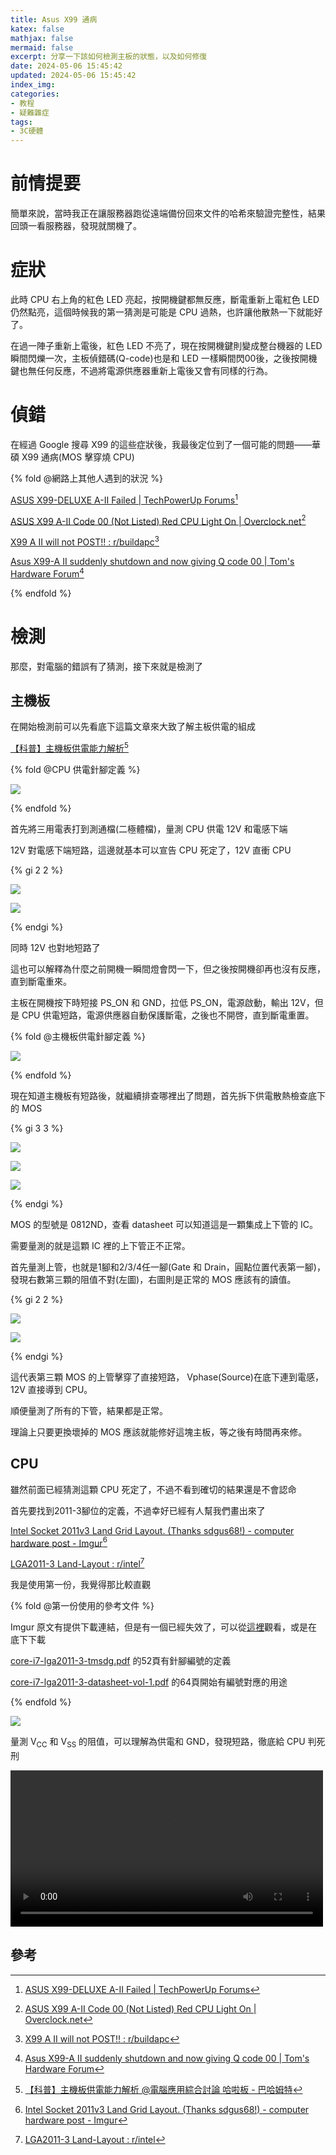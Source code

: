 ```yaml
---
title: Asus X99 通病
katex: false
mathjax: false
mermaid: false
excerpt: 分享一下該如何檢測主板的狀態，以及如何修復
date: 2024-05-06 15:45:42
updated: 2024-05-06 15:45:42
index_img: 
categories:
- 教程
- 疑難雜症
tags:
- 3C硬體
---
```


# 前情提要

簡單來說，當時我正在讓服務器跑從遠端備份回來文件的哈希來驗證完整性，結果回頭一看服務器，發現就關機了。

# 症狀

此時 CPU 右上角的紅色 LED 亮起，按開機鍵都無反應，斷電重新上電紅色 LED 仍然點亮，這個時候我的第一猜測是可能是 CPU 過熱，也許讓他散熱一下就能好了。

在過一陣子重新上電後，紅色 LED 不亮了，現在按開機鍵則變成整台機器的 LED 瞬間閃爍一次，主板偵錯碼(Q-code)也是和 LED 一樣瞬間閃00後，之後按開機鍵也無任何反應，不過將電源供應器重新上電後又會有同樣的行為。

# 偵錯

在經過 Google 搜尋 X99 的這些症狀後，我最後定位到了一個可能的問題——華碩 X99 通病(MOS 擊穿燒 CPU)

{% fold @網路上其他人遇到的狀況 %}

[ASUS X99-DELUXE A-II Failed | TechPowerUp Forums](https://www.techpowerup.com/forums/threads/asus-x99-deluxe-a-ii-failed.262537/)[^1]

[ASUS X99 A-II Code 00 (Not Listed) Red CPU Light On | Overclock.net](https://www.overclock.net/threads/asus-x99-a-ii-code-00-not-listed-red-cpu-light-on.1615149/)[^2]

[X99 A II will not POST!! : r/buildapc](https://www.reddit.com/r/buildapc/comments/5sywuu/x99_a_ii_will_not_post/)[^3]

[Asus X99-A II suddenly shutdown and now giving Q code 00 | Tom's Hardware Forum](https://forums.tomshardware.com/threads/asus-x99-a-ii-suddenly-shutdown-and-now-giving-q-code-00.2915943/)[^4]

{% endfold %}

# 檢測

那麼，對電腦的錯誤有了猜測，接下來就是檢測了

## 主機板

在開始檢測前可以先看底下這篇文章來大致了解主板供電的組成

[【科普】主機板供電能力解析](https://forum.gamer.com.tw/C.php?bsn=60030&snA=512806)[^5]

{% fold @CPU 供電針腳定義 %}

![](cpu_power_pin.png)

{% endfold %}

首先將三用電表打到測通檔(二極體檔)，量測 CPU 供電 12V 和電感下端

12V 對電感下端短路，這邊就基本可以宣告 CPU 死定了，12V 直衝 CPU

{% gi 2 2 %}

![](mb_cpu_12V_test1.jpg)

![](mb_cpu_12V_test2.jpg)

{% endgi %}

同時 12V 也對地短路了

這也可以解釋為什麼之前開機一瞬間燈會閃一下，但之後按開機卻再也沒有反應，直到斷電重來。

主板在開機按下時短接 PS_ON 和 GND，拉低 PS_ON，電源啟動，輸出 12V，但是 CPU 供電短路，電源供應器自動保護斷電，之後也不開啓，直到斷電重置。

{% fold @主機板供電針腳定義 %}

![](mb_power_pin.jpg)

{% endfold %}

現在知道主機板有短路後，就繼續排查哪裡出了問題，首先拆下供電散熱檢查底下的 MOS

{% gi 3 3 %}

![](mb_mos.jpg)

![](mos.jpg)

![](mos_datasheet.png)

{% endgi %}

MOS 的型號是 0812ND，查看 datasheet 可以知道這是一顆集成上下管的 IC。

需要量測的就是這顆 IC 裡的上下管正不正常。

首先量測上管，也就是1腳和2/3/4任一腳(Gate 和 Drain，圓點位置代表第一腳)，發現右數第三顆的阻值不對(左圖)，右圖則是正常的 MOS 應該有的讀值。

{% gi 2 2 %}

![](mos_test_bad.jpg)

![](mos_test_good.jpg)

{% endgi %}

這代表第三顆 MOS 的上管擊穿了直接短路， Vphase(Source)在底下連到電感，12V 直接導到 CPU。

順便量測了所有的下管，結果都是正常。

理論上只要更換壞掉的 MOS 應該就能修好這塊主板，等之後有時間再來修。

## CPU

雖然前面已經猜測這顆 CPU 死定了，不過不看到確切的結果還是不會認命

首先要找到2011-3腳位的定義，不過幸好已經有人幫我們畫出來了

[Intel Socket 2011v3 Land Grid Layout. (Thanks sdgus68!) - computer hardware post - Imgur](https://imgur.com/gallery/intel-socket-2011v3-land-grid-layout-thanks-sdgus68-12PjUu8)[^6]

[LGA2011-3 Land-Layout : r/intel](https://www.reddit.com/r/intel/comments/lpp83e/lga20113_landlayout/)[^7]

我是使用第一份，我覺得那比較直觀

{% fold @第一份使用的參考文件 %}

Imgur 原文有提供下載連結，但是有一個已經失效了，可以從[這裡](http://szarka.ssgg.sk/Vyuka/2014/HighEnd-LGA2011/core-i7-lga2011-3-tmsdg.pdf)觀看，或是在底下下載

[core-i7-lga2011-3-tmsdg.pdf](core-i7-lga2011-3-tmsdg.pdf) 的52頁有針腳編號的定義

[core-i7-lga2011-3-datasheet-vol-1.pdf](core-i7-lga2011-3-datasheet-vol-1.pdf) 的64頁開始有編號對應的用途

{% endfold %}

![](2011-3_layout.png)

量測 V<sub>CC</sub> 和 V<sub>SS</sub> 的阻值，可以理解為供電和 GND，發現短路，徹底給 CPU 判死刑

<video controls width="500">
  <source src="cpu_test.webm" type="video/webm" />
  <source src="cpu_test.mp4" type="video/mp4" />
</video>

## 參考
[^1]: [ASUS X99-DELUXE A-II Failed | TechPowerUp Forums](https://www.techpowerup.com/forums/threads/asus-x99-deluxe-a-ii-failed.262537/)
[^2]: [ASUS X99 A-II Code 00 (Not Listed) Red CPU Light On | Overclock.net](https://www.overclock.net/threads/asus-x99-a-ii-code-00-not-listed-red-cpu-light-on.1615149/)
[^3]: [X99 A II will not POST!! : r/buildapc](https://www.reddit.com/r/buildapc/comments/5sywuu/x99_a_ii_will_not_post/)
[^4]: [Asus X99-A II suddenly shutdown and now giving Q code 00 | Tom's Hardware Forum](https://forums.tomshardware.com/threads/asus-x99-a-ii-suddenly-shutdown-and-now-giving-q-code-00.2915943/)
[^5]: [【科普】主機板供電能力解析 @電腦應用綜合討論 哈啦板 - 巴哈姆特](https://forum.gamer.com.tw/C.php?bsn=60030&snA=512806)
[^6]: [Intel Socket 2011v3 Land Grid Layout. (Thanks sdgus68!) - computer hardware post - Imgur](https://imgur.com/gallery/intel-socket-2011v3-land-grid-layout-thanks-sdgus68-12PjUu8)
[^7]: [LGA2011-3 Land-Layout : r/intel](https://www.reddit.com/r/intel/comments/lpp83e/lga20113_landlayout/)